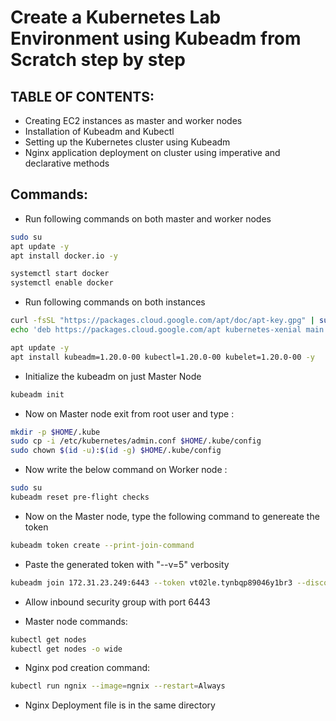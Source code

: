 # Create a Kubernetes Lab Environment using Kubeadm from Scratch step by step
## TABLE OF CONTENTS:
- Creating EC2 instances as master and worker nodes
- Installation of Kubeadm and Kubectl
- Setting up the Kubernetes cluster using Kubeadm
- Nginx application deployment on cluster using imperative and declarative methods

## Commands:
- Run following commands on both master and worker nodes
```bash
sudo su
apt update -y
apt install docker.io -y
```

```bash
systemctl start docker
systemctl enable docker
```

- Run following commands on both instances
```bash
curl -fsSL "https://packages.cloud.google.com/apt/doc/apt-key.gpg" | sudo gpg --dearmor -o /etc/apt/trusted.gpg.d/kubernetes-archive-keyring.gpg
echo 'deb https://packages.cloud.google.com/apt kubernetes-xenial main' > /etc/apt/sources.list.d/kubernetes.list
```

```bash
apt update -y
apt install kubeadm=1.20.0-00 kubectl=1.20.0-00 kubelet=1.20.0-00 -y
```

- Initialize the kubeadm on just Master Node
```bash
kubeadm init
```

- Now on Master node exit from root user and type :
```bash
mkdir -p $HOME/.kube
sudo cp -i /etc/kubernetes/admin.conf $HOME/.kube/config
sudo chown $(id -u):$(id -g) $HOME/.kube/config
```

- Now write the below command on Worker node :
```bash
sudo su
kubeadm reset pre-flight checks
```

- Now on the Master node, type the following command to genereate the token
```bash
kubeadm token create --print-join-command
```
- Paste the generated token with "--v=5" verbosity
```bash
kubeadm join 172.31.23.249:6443 --token vt02le.tynbqp89046y1br3 --discovery-token-ca-cert-hash sha256:033d73daf2f70803dd2754691d08b0048e5ffe2abfe7a33445bbba31cca18bd8 --v=5
```
- Allow inbound security group with port 6443

- Master node commands:
```bash
kubectl get nodes
kubectl get nodes -o wide
```

- Nginx pod creation command:
```bash
kubectl run ngnix --image=ngnix --restart=Always
```

- Nginx Deployment file is in the same directory
